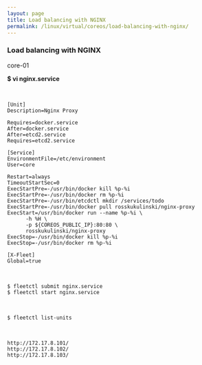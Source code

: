 ```yaml
---
layout: page
title: Load balancing with NGINX
permalink: /linux/virtual/coreos/load-balancing-with-nginx/
---
```



### Load balancing with NGINX


core-01


 **$ vi nginx.service**


<br/>

    [Unit]
    Description=Nginx Proxy

    Requires=docker.service
    After=docker.service
    After=etcd2.service
    Requires=etcd2.service

    [Service]
    EnvironmentFile=/etc/environment
    User=core

    Restart=always
    TimeoutStartSec=0
    ExecStartPre=-/usr/bin/docker kill %p-%i
    ExecStartPre=-/usr/bin/docker rm %p-%i
    ExecStartPre=-/usr/bin/etcdctl mkdir /services/todo
    ExecStartPre=-/usr/bin/docker pull rosskukulinski/nginx-proxy
    ExecStart=/usr/bin/docker run --name %p-%i \
          -h %H \
          -p ${COREOS_PUBLIC_IP}:80:80 \
          rosskukulinski/nginx-proxy
    ExecStop=-/usr/bin/docker kill %p-%i
    ExecStop=-/usr/bin/docker rm %p-%i

    [X-Fleet]
    Global=true

<br/>

    $ fleetctl submit nginx.service
    $ fleetctl start nginx.service

<br/>

    $ fleetctl list-units

<br/>

    http://172.17.8.101/
    http://172.17.8.102/
    http://172.17.8.103/
